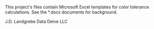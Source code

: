 This project's files contain Microsoft Excel templates for color tolerance calculations. See the *.docx documents for background.

J.D. Landgrebe
Data Delve LLC